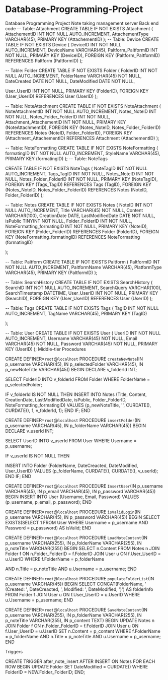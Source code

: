 # Database-Programming-Project
Database Programming Project Note taking management server 
Back end code 
-- Table: Attachment
CREATE TABLE IF NOT EXISTS Attachment (
AttachementID INT NOT NULL AUTO_INCREMENT,
AttachementType VARCHAR(45),
PRIMARY KEY (AttachementID)
);
-- Table: Device
CREATE TABLE IF NOT EXISTS Device (
DeviceID INT NOT NULL AUTO_INCREMENT,
DeviceName VARCHAR(45),
Paltform_PaltformID INT NOT NULL,
PRIMARY KEY (DeviceID),
FOREIGN KEY (Paltform_PaltformID) REFERENCES
Paltform (PaltformID)
);

-- Table: Folder
CREATE TABLE IF NOT EXISTS Folder (
FolderID INT NOT NULL AUTO_INCREMENT,
FolderName VARCHAR(45) NOT NULL,
DateCreated DATE NOT NULL,
DateModified DATE NOT NULL,

User_UserID INT NOT NULL,
PRIMARY KEY (FolderID),
FOREIGN KEY (User_UserID) REFERENCES User (UserID)
);

-- Table: NoteAttachment
CREATE TABLE IF NOT EXISTS NoteAttachment (
NoteAttachmentID INT NOT NULL AUTO_INCREMENT,
Notes_NoteID INT NOT NULL,
Notes_Folder_FolderID INT NOT NULL,
Attachment_AttachementID INT NOT NULL,
PRIMARY KEY (NoteAttachmentID),
FOREIGN KEY (Notes_NoteID, Notes_Folder_FolderID)
REFERENCES Notes (NoteID, Folder_FolderID),
FOREIGN KEY (Attachment_AttachementID) REFERENCES
Attachment (AttachementID)
);

-- Table: NoteFormatting
CREATE TABLE IF NOT EXISTS NoteFormatting (
formatingID INT NOT NULL AUTO_INCREMENT,
StyleName VARCHAR(45),
PRIMARY KEY (formatingID)
);
-- Table: NoteTags

CREATE TABLE IF NOT EXISTS NoteTags (
NoteTagID INT NOT NULL AUTO_INCREMENT,
Tags_TagID INT NOT NULL,
Notes_NoteID INT NOT NULL,
Notes_Folder_FolderID INT NOT NULL,
PRIMARY KEY (NoteTagID),
FOREIGN KEY (Tags_TagID) REFERENCES Tags (TagID),
FOREIGN KEY (Notes_NoteID, Notes_Folder_FolderID)
REFERENCES Notes (NoteID, Folder_FolderID)
);

-- Table: Notes
CREATE TABLE IF NOT EXISTS Notes (
NoteID INT NOT NULL AUTO_INCREMENT,
Title VARCHAR(45) NOT NULL,
Content VARCHAR(100),
CreationDate DATE,
LastModifiedDate DATE NOT NULL,
isPublic TINYINT NOT NULL,
Folder_FolderID INT NOT NULL,
NoteFormatting_formatingID INT NOT NULL,
PRIMARY KEY (NoteID),
FOREIGN KEY (Folder_FolderID) REFERENCES Folder
(FolderID),
FOREIGN KEY (NoteFormatting_formatingID) REFERENCES
NoteFormatting (formatingID)

);

-- Table: Paltform
CREATE TABLE IF NOT EXISTS Paltform (
PaltformID INT NOT NULL AUTO_INCREMENT,
PaltformName VARCHAR(45),
PlatformType VARCHAR(45),
PRIMARY KEY (PaltformID)
);

-- Table: SearchHistory
CREATE TABLE IF NOT EXISTS SearchHistory (
SearchID INT NOT NULL AUTO_INCREMENT,
SearchQuery VARCHAR(100),
SearchTimestamp DATETIME,
User_UserID INT NOT NULL,
PRIMARY KEY (SearchID),
FOREIGN KEY (User_UserID) REFERENCES User (UserID)
);

-- Table: Tags
CREATE TABLE IF NOT EXISTS Tags (
TagID INT NOT NULL AUTO_INCREMENT,
TagName VARCHAR(45),
PRIMARY KEY (TagID)

);

-- Table: User
CREATE TABLE IF NOT EXISTS User (
UserID INT NOT NULL AUTO_INCREMENT,
Username VARCHAR(45) NOT NULL,
Email VARCHAR(45) NOT NULL,
Password VARCHAR(45) NOT NULL,
PRIMARY KEY (UserID)
);
Middle-tier
Procedures

CREATE DEFINER=`root`@`localhost` PROCEDURE
`createNewNote`(IN p_username VARCHAR(45), IN p_selectedFolder
VARCHAR(45), IN p_newNoteTitle VARCHAR(45))
BEGIN
DECLARE v_folderId INT;

SELECT FolderID INTO v_folderId FROM Folder WHERE
FolderName = p_selectedFolder;

IF v_folderId IS NOT NULL THEN
INSERT INTO Notes (Title, Content, CreationDate,
LastModifiedDate, isPublic, Folder_FolderID,
NoteFormatting_formatingID) VALUES (p_newNoteTitle, &#39;&#39;, CURDATE(),
CURDATE(), 1, v_folderId, 1);
END IF;
END

CREATE DEFINER=`root`@`localhost` PROCEDURE `insertFolder`(IN
p_username VARCHAR(45), IN p_folderName VARCHAR(45))
BEGIN
DECLARE v_userId INT;

SELECT UserID INTO v_userId FROM User WHERE Username =
p_username;

IF v_userId IS NOT NULL THEN

INSERT INTO Folder (FolderName, DateCreacted, DateModified,
User_UserID) VALUES (p_folderName, CURDATE(), CURDATE(),
v_userId);
END IF;
END

CREATE DEFINER=`root`@`localhost` PROCEDURE `InsertUser`(IN
p_username VARCHAR(45), IN p_email VARCHAR(45), IN p_password
VARCHAR(45))
BEGIN
INSERT INTO User (Username, Email, Password) VALUES
(p_username, p_email, p_password);
END

CREATE DEFINER=`root`@`localhost` PROCEDURE `isValidLogin`(IN
p_username VARCHAR(45), IN p_password VARCHAR(45))
BEGIN
SELECT EXISTS(SELECT 1 FROM User WHERE Username =
p_username AND Password = p_password) AS isValid;
END

CREATE DEFINER=`root`@`localhost` PROCEDURE
`LoadNoteContent`(IN p_username VARCHAR(255), IN p_folderName
VARCHAR(255), IN p_noteTitle VARCHAR(255))
BEGIN
SELECT n.Content
FROM Notes n
JOIN Folder f ON n.Folder_FolderID = f.FolderID
JOIN User u ON f.User_UserID = u.UserID
WHERE f.FolderName = p_folderName

AND n.Title = p_noteTitle
AND u.Username = p_username;
END

CREATE DEFINER=`root`@`localhost` PROCEDURE
`populateFolderList`(IN p_username VARCHAR(45))
BEGIN
SELECT CONCAT(FolderName, &#39; (Created: &#39;, DateCreacted, &#39;,
Modified: &#39;, DateModified, &#39;)&#39;) AS folderInfo
FROM Folder f
JOIN User u ON f.User_UserID = u.UserID
WHERE u.Username = p_username;
END

CREATE DEFINER=`root`@`localhost` PROCEDURE
`SaveNoteContent`(IN p_username VARCHAR(255), IN p_folderName
VARCHAR(255), IN p_noteTitle VARCHAR(255), IN p_content TEXT)
BEGIN
UPDATE Notes n
JOIN Folder f ON n.Folder_FolderID = f.FolderID
JOIN User u ON f.User_UserID = u.UserID
SET n.Content = p_content
WHERE f.FolderName = p_folderName
AND n.Title = p_noteTitle
AND u.Username = p_username;
END

Triggers

CREATE TRIGGER after_note_insert
AFTER INSERT ON Notes
FOR EACH ROW
BEGIN
UPDATE Folder
SET DateModified = CURDATE()
WHERE FolderID = NEW.Folder_FolderID;
END;
